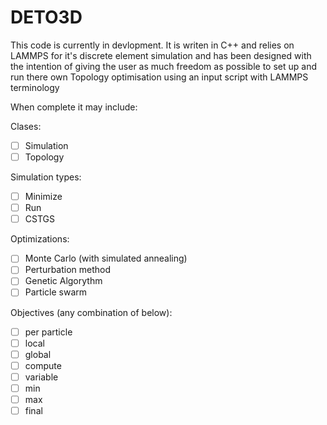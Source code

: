 # DETO3D

This code is currently in devlopment. It is writen in C++ and relies on LAMMPS for it's discrete element simulation and has been designed with the intention of giving the user as much freedom as possible to set up and run there own Topology optimisation using an input script with LAMMPS terminology

When complete it may include:

Clases:
- [ ] Simulation
- [ ] Topology

Simulation types:
- [ ] Minimize
- [ ] Run
- [ ] CSTGS

Optimizations:
- [ ] Monte Carlo (with simulated annealing)
- [ ] Perturbation method
- [ ] Genetic Algorythm
- [ ] Particle swarm

Objectives (any combination of below):
- [ ] per particle
- [ ] local
- [ ] global
- [ ] compute
- [ ] variable
- [ ] min
- [ ] max
- [ ] final
